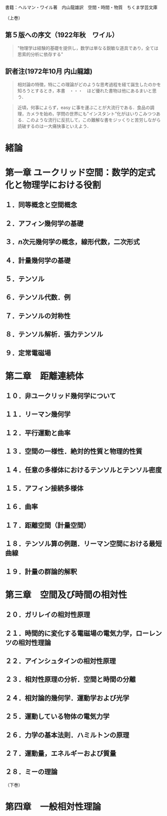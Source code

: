 
書籍：ヘルマン・ワイル著　内山龍雄訳　空間・時間・物質　ちくま学芸文庫

（上巻）
## 第５版への序文（1922年秋　ワイル）

>"物理学は経験的基礎を提供し，数学は単なる鋭敏な道具であり，全ては思索的分析に依存する"

## 訳者注(1972年10月 内山龍雄)

>相対論の特徴，特にこの理論がどのような思考過程を経て誕生したのかを知ろうとするとき，本書　・・・　ほど優れた書物は他にあるまいと思う．

>近頃，何事によらず，easy に事を運ぶことが大流行である．食品の調理，カメラを始め，学問の世界にも”インスタント”化がはいりこみつつある．このような流行に反抗して，この難解な書をジッくりと苦労しながら読破するのは一大痛快事といえよう．

# 緒論



# 第一章 ユークリッド空間：数学的定式化と物理学における役割
## １．同等概念と空間概念
## ２．アフィン幾何学の基礎
## ３．$n$次元幾何学の概念，線形代数，二次形式
## ４．計量幾何学の基礎
## ５．テンソル
## ６．テンソル代数．例
## ７．テンソルの対称性
## ８．テンソル解析．張力テンソル
## ９．定常電磁場

# 第二章　距離連続体
## １０．非ユークリッド幾何学について
## １１．リーマン幾何学
## １２．平行運動と曲率
## １３．空間の一様性．絶対的性質と物理的性質
## １４．任意の多様体におけるテンソルとテンソル密度
## １５．アフィン接続多様体
## １６．曲率
## １７．距離空間（計量空間）
## １８．テンソル算の例題．リーマン空間における最短曲線
## １９．計量の群論的解釈

# 第三章　空間及び時間の相対性
## ２０．ガリレイの相対性原理
## ２１．時間的に変化する電磁場の電気力学，ローレンツの相対性理論
## ２２．アインシュタインの相対性原理
## ２３．相対性原理の分析．空間と時間の分離
## ２４．相対論的幾何学．運動学および光学
## ２５．運動している物体の電気力学
## ２６．力学の基本法則．ハミルトンの原理
## ２７．運動量，エネルギーおよび質量
## ２８．ミーの理論

（下巻）
# 第四章　一般相対性理論
